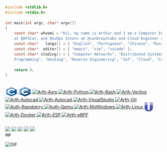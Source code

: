 ```C
#include <stdlib.h>
#include <stdio.h>

int main(int argc, char* argv[])
{
    const char* whoami = "Hii, my name is Arthur and I am a Computer Engineering undergraduate student \
    at @UFSCar, and DevOps Intern at @vonbraunlabs and Cloud Engineer at @luizalabs Scholarship Project";
    const char*   langs[] = { "English", "Portuguese", "Chinese", "Russian" };
    const char*  editor[] = { "emacs", "vim", "vscode" };
    const char* studing[] = { "Computer Networks", "Distributed Systems", "Operating Systems", "Kernel \
    Programming", "Hacking", "Reverse Engineering", "IoT", "Cloud", "Computer Vision", "IA/AM", "DevOps" };

    return 0;
}
```

<div style="display: inline_block"><br>
  <a href="https://en.wikipedia.org/wiki/C_(programming_language)">
  <img align="center" alt="Arth-C" height="30" width="40" src="https://raw.githubusercontent.com/devicons/devicon/master/icons/c/c-original.svg">
  </a>
  <a href="https://en.wikipedia.org/wiki/C%2B%2B/">
  <img align="center" alt="Arth-Cpp" height="30" width="40" src="https://raw.githubusercontent.com/devicons/devicon/master/icons/cplusplus/cplusplus-original.svg">
  <a href="https://en.wikipedia.org/wiki/Assembly_language">
  <img align="center" alt="Arth-Asm" height="30" width="40" src="https://docs.microsoft.com/pt-br/cpp/media/index/logo-asm.svg?view=msvc-170">
  </a>
  <a href="https://www.python.org/">
  <img align="center" alt="Arth-Python" height="30" width="30" src="https://5.imimg.com/data5/SELLER/Default/2022/1/PW/LC/OL/144559883/1200px-python-logo-notext-svg-500x500.png">
  <a href="https://www.gnu.org/software/bash">
  <img align="center" alt="Arth-Bash" height="35" width="35" src="https://upload.wikimedia.org/wikipedia/commons/4/4b/Bash_Logo_Colored.svg">
  </a>
  <a href="https://en.wikipedia.org/wiki/Verilog">
  <img align="center" alt="Arth-Verilog" height="35" width="35" src="https://plugins.jetbrains.com/files/14184/114800/icon/pluginIcon.svg">
  </a>
  <a href="https://www.autodesk.com.br/products/autocad/overview">
  <img align="center" alt="Arth-Autocad" height="35" width="35" src="https://seeklogo.com/images/A/autocad-logo-C9817CB828-seeklogo.com.png">
  </a>
  <a href="https://www.gnu.org/software/emacs/">
  <img align="center" alt="Arth-Autocad" height="35" width="35" src="https://upload.wikimedia.org/wikipedia/commons/0/08/EmacsIcon.svg">
  </a>
  <a href="https://visualstudio.microsoft.com/">
  <img align="center" alt="Arth-VisualStudio" height="30" width="30" src="https://upload.wikimedia.org/wikipedia/commons/5/5f/Visual_Studio_Logo_%282013-2017%29.svg">
  </a>
  <a href="https://git-scm.com">
  <img align="center" alt="Arth-Git" height="30" width="30" src="https://git-scm.com/images/logos/downloads/Git-Icon-1788C.png">
  </a>
  <a href="https://www.raspberrypi.org">
  <img align="center" alt="Auth-Raspberry" height="35" width="30" src="https://elinux.org/images/c/cb/Raspberry_Pi_Logo.svg">
  </a>
  <a href="https://www.qemu.org">
  <img align="center" alt="Auth-Qemu" height="30" width="30" src="https://cdn.icon-icons.com/icons2/2699/PNG/512/qemu_logo_icon_169821.png">
  </a>
  <a href="https://www.microsoft.com/en-us/windows">
  <img align="center" alt="Arth-MsWindows" height="30" width="30" src="https://upload.wikimedia.org/wikipedia/commons/3/34/Windows_logo_-_2012_derivative.svg">
  </a>
  <a href="https://www.kernel.org/">
  <img align="center" alt="Arth-Linux" height="35" width="35" src="https://upload.wikimedia.org/wikipedia/commons/3/35/Tux.svg">
  </a>
  <a href="https://en.wikipedia.org/wiki/Unix">
  <img align="center" alt="Arth-Unix" height="30" width="30" src="https://github.com/devicons/devicon/blob/master/icons/unix/unix-original.svg">
  </a>
  <a href="https://www.docker.com">
  <img align="center" alt="Arth-Docker" height="40" width="40" src="https://seeklogo.com/images/D/docker-logo-6D6F987702-seeklogo.com.png">
  </a>
  <a href="https://www.espressif.com/en/products/socs/esp32">
  <img align="center" alt="Arth-ESP" height="30" width="30" src="https://seeklogo.com/images/E/espressif-systems-logo-1350B9E771-seeklogo.com.png">
  </a>
  <a href="https://ebpf.io">
  <img align="center" alt="Arth-eBPF" height="30" width="90" src="https://upload.wikimedia.org/wikipedia/commons/b/b0/EBPF_logo.png">
  </a>
</div>
</div>
 
  ##
 
<div> 
  <a href="https://gitlab.com/arthunix" target="_blank"><img src="https://img.shields.io/badge/-GitLab-FFFFFF?style=for-the-badge&logo=gitlab" target="_blank"></a>
  <a href="https://www.instagram.com/arthur.silverio/" target="_blank"><img src="https://img.shields.io/badge/-Instagram-%23E4405F?style=for-the-badge&logo=instagram&logoColor=white" target="_blank"></a>
  <a href = "mailto:arthur.silverio@estudante.ufscar.br"><img src="https://img.shields.io/badge/-Gmail-D14836?style=for-the-badge&logo=gmail&logoColor=white" target="_blank"></a>
  <a href="https://www.linkedin.com/in/arthur-silverio-34aaa71b5/" target="_blank"><img src="https://img.shields.io/badge/-LinkedIn-%230077B5?style=for-the-badge&logo=linkedin&logoColor=white" target="_blank"></a>
  <a href="https://t.me/arthur_silverio" target="_blank"><img src="https://img.shields.io/badge/-Telegram-2CA5E0?style=for-the-badge&logo=telegram&logoColor=white" target="_blank"></a>
</div>
 ##
 <p>
    <img alt="GIF" src="https://user-images.githubusercontent.com/68340334/142947625-e97b44d7-6bed-40d4-bb08-b4f741a6c0ac.gif" width="500" height="320" />
 </p>
